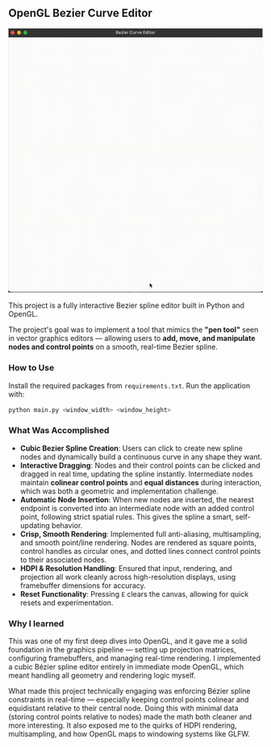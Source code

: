 ## OpenGL Bezier Curve Editor

![Demo](./assets/demo.gif)

This project is a fully interactive Bezier spline editor built in Python and OpenGL.

The project's goal was to implement a tool that mimics the **"pen tool"** seen in vector graphics editors — allowing users to **add, move, and manipulate nodes and control points** on a smooth, real-time Bezier spline.

### How to Use
Install the required packages from `requirements.txt`.
Run the application with:
```python
python main.py <window_width> <window_height>
```

### What Was Accomplished

- **Cubic Bezier Spline Creation**: Users can click to create new spline nodes and dynamically build a continuous curve in any shape they want.
- **Interactive Dragging**: Nodes and their control points can be clicked and dragged in real time, updating the spline instantly. Intermediate nodes maintain **colinear control points** and **equal distances** during interaction, which was both a geometric and implementation challenge.
- **Automatic Node Insertion**: When new nodes are inserted, the nearest endpoint is converted into an intermediate node with an added control point, following strict spatial rules. This gives the spline a smart, self-updating behavior.
- **Crisp, Smooth Rendering**: Implemented full anti-aliasing, multisampling, and smooth point/line rendering. Nodes are rendered as square points, control handles as circular ones, and dotted lines connect control points to their associated nodes.
- **HDPI & Resolution Handling**: Ensured that input, rendering, and projection all work cleanly across high-resolution displays, using framebuffer dimensions for accuracy.
- **Reset Functionality**: Pressing `E` clears the canvas, allowing for quick resets and experimentation.

### Why I learned

This was one of my first deep dives into OpenGL, and it gave me a solid foundation in the graphics pipeline — setting up projection matrices, configuring framebuffers, and managing real-time rendering. I implemented a cubic Bézier spline editor entirely in immediate mode OpenGL, which meant handling all geometry and rendering logic myself.

What made this project technically engaging was enforcing Bézier spline constraints in real-time — especially keeping control points colinear and equidistant relative to their central node. Doing this with minimal data (storing control points relative to nodes) made the math both cleaner and more interesting. It also exposed me to the quirks of HDPI rendering, multisampling, and how OpenGL maps to windowing systems like GLFW.
